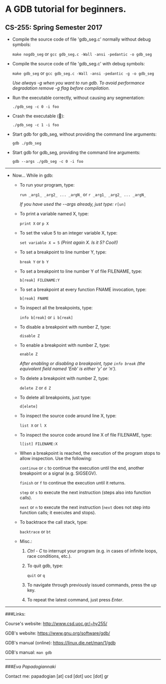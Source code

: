 # A GDB tutorial for beginners.
## CS-255: Spring Semester 2017

* Compile the source code of file 'gdb\_seg.c' normally without debug symbols:
	
	`make nogdb_seg` or `gcc gdb_seg.c -Wall -ansi -pedantic -o gdb_seg`

* Compile the source code of file 'gdb\_seg.c' with debug symbols:

	`make gdb_seg` or `gcc gdb_seg.c -Wall -ansi -pedantic -g -o gdb_seg`

	_Use *always* -g when you want to run gdb. To avoid performance 
	degradation remove -g flag before compilation._

* Run the executable correctly, without causing any segmentation:

	`./gdb_seg -c 0 -i foo`

* Crash the executable (:poop:): 

	`./gdb_seg -c 1 -i foo`

* Start gdb for gdb\_seg, without providing the command line arguments:
	
	`gdb ./gdb_seg` 

* Start gdb for gdb\_seg, providing the command line arguments:
	
	`gdb --args ./gdb_seg -c 0 -i foo` 

- - - - 

* Now... While in gdb:

  * To run your program, type: 

	`run _arg1_ _arg2_ ... _argN_` or `r _arg1_ _arg2_ ... _argN_`

  	_If you have used the --args already, just type:_ `r[un]`

  * To print a variable named X, type:

	`print X` or `p X`

  * To set the value 5 to an integer variable X, type:

	`set variable X = 5` _(Print again X. Is it 5? Cool!)_

  * To set a breakpoint to line number Y, type:

	`break Y` or `b Y`

  * To set a breakpoint to line number Y of file FILENAME, type:

	`b[reak] FILENAME:Y`

  * To set a breakpoint at every function FNAME invocation, type:

	`b[reak] FNAME`

  * To inspect all the breakpoints, type:

	`info b[reak]` or `i b[reak]`

  * To disable a breakpoint with number Z, type:

	`disable Z`

  * To enable a breakpoint with number Z, type:

	`enable Z`

	_After enabling or disabling a breakpoint, type `info break` (the 
	equivalent field named 'Enb' is either 'y' or 'n')._

  * To delete a breakpoint with number Z, type:

	`delete Z` or `d Z`

  * To delete all breakpoints, just type:

	`d[elete]` 

  * To inspect the source code around line X, type:

	`list X` or `l X`

  * To inspect the source code around line X of file FILENAME, type:

	`l[ist] FILENAME:X`

  * When a breakpoint is reached, the execution of the program stops to allow 
    inspection. Use the following:

	`continue` or `c` to continue the execution until the end, another 
	breakpoint or a signal (e.g. SIGSEGV).

	`finish` or `f` to continue the execution until it returns.

	`step` or `s` to execute the next instruction (steps also into function 
	calls).
	
	`next` or `n` to execute the next instruction (`next` does not step into 
	function calls; it executes and stops).

  * To backtrace the call stack, type:

	`backtrace` or `bt`

  * Misc.:

	1. _Ctrl - C_ to interrupt your program (e.g. in cases of infinite loops, 
	race conditions, etc.).

	2. To quit gdb, type: 

		`quit` or `q` 

	3. To navigate through previously issued commands, press the _up_ key. 

	4. To repeat the latest command, just press _Enter_.

- - - - 

###Links:

Course's website: http://www.csd.uoc.gr/~hy255/

GDB's website: https://www.gnu.org/software/gdb/

GDB's manual (online): https://linux.die.net/man/1/gdb

GDB's manual: `man gdb`

- - - - 

###_Eva Papadogiannaki_

Contact me: papadogian [at] csd [dot] uoc [dot] gr


